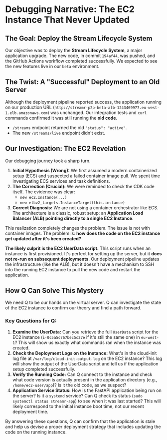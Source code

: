 # Debugging Narrative: The EC2 Instance That Never Updated

## The Goal: Deploy the Stream Lifecycle System

Our objective was to deploy the **Stream Lifecycle System**, a major application upgrade. The new code, in commit `194af44`, was pushed, and the GitHub Actions workflow completed successfully. We expected to see the new features live in our `beta` environment.

## The Twist: A "Successful" Deployment to an Old Server

Although the deployment pipeline reported success, the application running on our production URL (`http://streamr-p2p-beta-alb-1243469977.eu-west-1.elb.amazonaws.com`) was unchanged. Our integration tests and `curl` commands confirmed it was still running the **old code**.

-   `/streams` endpoint returned the old `"status": "active"`.
-   The new `/streams/live` endpoint didn't exist.

## Our Investigation: The EC2 Revelation

Our debugging journey took a sharp turn.

1.  **Initial Hypothesis (Wrong):** We first assumed a modern containerized setup (ECS) and suspected a failed container image pull. We spent time investigating ECS services and task definitions.
2.  **The Correction (Crucial):** We were reminded to check the CDK code itself. The evidence was clear:
    -   `new ec2.Instance(...)`
    -   `new elbv2_targets.InstanceTarget(this.instance)`
3.  **Correct Diagnosis:** We are not using a container orchestrator like ECS. The architecture is a classic, robust setup: an **Application Load Balancer (ALB) pointing directly to a single EC2 Instance**.

This realization completely changes the problem. The issue is not with container images. The problem is: **how does the code on the EC2 instance get updated after it's been created?**

**The likely culprit is the EC2 UserData script.** This script runs when an instance is first provisioned. It's perfect for setting up the server, but it **does not re-run on subsequent deployments**. Our deployment pipeline updates the infrastructure (like the ALB), but it doesn't have a mechanism to SSH into the running EC2 instance to pull the new code and restart the application.

## How Q Can Solve This Mystery

We need Q to be our hands on the virtual server. Q can investigate the state of the EC2 instance to confirm our theory and find a path forward.

### **Key Questions for Q:**

1.  **Examine the UserData:** Can you retrieve the full `UserData` script for the EC2 instance (`i-0c5a5c767bec5c27e` if it's still the same one) in `eu-west-1`? This will show us exactly what commands ran when the instance was created.
2.  **Check the Deployment Logs on the Instance:** What's in the cloud-init log file at `/var/log/cloud-init-output.log` on the EC2 instance? This log will show the output of the UserData script and tell us if the application setup completed successfully.
3.  **Verify the Running Code:** Can Q connect to the instance and check what code version is actually present in the application directory (e.g., `/home/ec2-user/app`)? Is it the old code, as we suspect?
4.  **Application Service Status:** How is the FastAPI application being run on the server? Is it a `systemd` service? Can Q check its status (`sudo systemctl status streamr-app`) to see when it was last started? This will likely correspond to the initial instance boot time, not our recent deployment time.

By answering these questions, Q can confirm that the application is stale and help us devise a proper deployment strategy that includes updating the code on the running instance. 